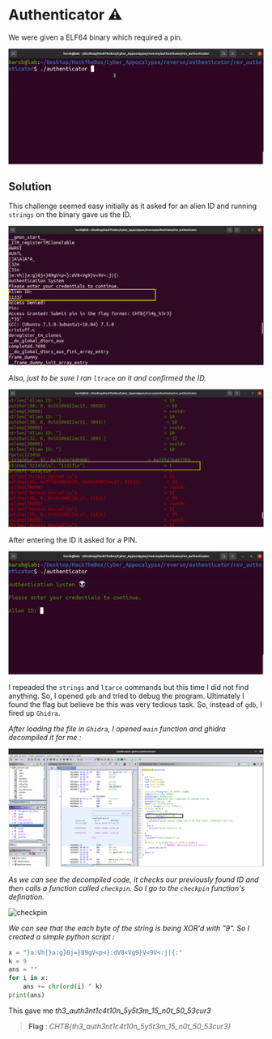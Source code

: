 # Authenticator ⚠
We were given a ELF64 binary which required a pin.

![gif](images/id.gif)

## Solution
This challenge seemed easy initially as it asked for an alien ID and running `strings` on the binary gave us the ID.

![strings](images/strings.png)

*Also, just to be sure I ran `ltrace` on it and confirmed the ID.*

![ltrace](images/strings_proof.png)

After entering the ID it asked for a PIN. 

![pin](images/pin.gif)

I repeaded the `strings` and `ltarce` commands but this time I did not find anything. So, I opened `gdb` and tried to debug the program. Ultimately I found the flag but believe be this was very tedious task. So, instead of `gdb`, I fired up `Ghidra`.

*After loading the file in `Ghidra`, I opened `main` function and ghidra decompiled it for me :* 

![ghidra](images/ghidra.png)

*As we can see the decompiled code, it checks our previously found ID and then calls a function called `checkpin`. So I go to the `checkpin` function's defination.*

![checkpin](images/checkpin.png)

*We can see that the each byte of the string is being XOR'd with "9". So I created a simple python script :*

```python
x = "}a:Vh|}a:g}8j=}89gV<p<}:dV8<Vg9}V<9V<:j|{:"
k = 9
ans = ""
for i in x:
	ans += chr(ord(i) ^ k)
print(ans)
```

This gave me *th3_auth3nt1c4t10n_5y5t3m_15_n0t_50_53cur3*

> **Flag** : _CHTB{th3_auth3nt1c4t10n_5y5t3m_15_n0t_50_53cur3}_

